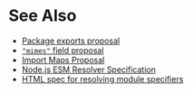 # See Also

- [Package exports proposal][jkrems/proposal-pkg-exports]
- [`"mimes"` field proposal][nodejs/modules#160]
- [Import Maps Proposal][WICG/import-maps]
- [Node.js ESM Resolver Specification][nodejs/ecmascript-modules/pull/12]
- [HTML spec for resolving module specifiers][whatwg-js-module-integration]

[jkrems/proposal-pkg-exports]: https://github.com/jkrems/proposal-pkg-exports '[Krems et al] Package Exports Proposal (repo)'

[nodejs/modules#160]: https://github.com/nodejs/modules/pull/160 '[Booth] "mimes" Field Proposal #160 (PR)'

[WICG/import-maps]: https://github.com/WICG/import-maps '[Web Incubator CG] Import Maps Proposal'

[nodejs/ecmascript-modules/pull/12]: https://github.com/nodejs/ecmascript-modules/pull/12 '[Bedford] ESM Resolver Specification #12 (pr)'

[whatwg-js-module-integration]: https://html.spec.whatwg.org/multipage/webappapis.html#integration-with-the-javascript-module-system '[WHATWG] HTML - 8.1.3.8. Integration with the JavaScript module system'
